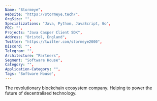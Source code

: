 ```yaml
--- 
Name: "Stormeye", 
Website: "https://stormeye.tech/", 
OrgSize: "",
Specializations: "Java, Python, JavaScript, Go",
POC: "",
Projects: "Java Casper Client SDK",
Address: "Bristol, England",
Twitter: "https://twitter.com/stormeye2000", 
Discord: "",
Telegram: "",
Architecture: "Partners",
Segment: "Software House",
Category: "",
Application-Category: "",
Tags: "Software House",
--- 
```

<!--lang:en--> 
The revolutionary blockchain ecosystem company.
Helping to power the future of decentralised technology.
<!--lang:es--] 
<!--lang:de--] 
<!--lang:fr--] 
<!--lang:pl--] 
<!--lang:uk--] 
[!--lang:*--> 
